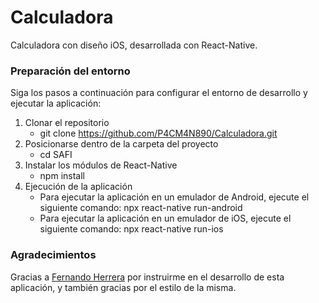 # Calculadora

 Calculadora con diseño iOS, desarrollada con React-Native.

### Preparación del entorno

Siga los pasos a continuación para configurar el entorno de desarrollo y ejecutar la aplicación:

1. Clonar el repositorio
    - git clone https://github.com/P4CM4N890/Calculadora.git
2. Posicionarse dentro de la carpeta del proyecto
    - cd SAFI
3. Instalar los módulos de React-Native
    - npm install
4. Ejecución de la aplicación
    - Para ejecutar la aplicación en un emulador de Android, ejecute el siguiente comando:
        npx react-native run-android
    - Para ejecutar la aplicación en un emulador de iOS, ejecute el siguiente comando:
        npx react-native run-ios

### Agradecimientos

Gracias a [Fernando Herrera](https://github.com/Klerith) por instruirme en el desarrollo de esta aplicación, y también gracias por el estilo de la misma.
